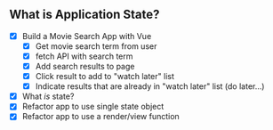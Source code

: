 What is Application State?
---
* [x] Build a Movie Search App with Vue
  * [x] Get movie search term from user
  * [x] fetch API with search term
  * [x] Add search results to page
  * [x] Click result to add to "watch later" list
  * [x] Indicate results that are already in "watch later" list (do later...)
* [x] What _is_ state?
* [x] Refactor app to use single state object
* [x] Refactor app to use a render/view function
